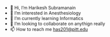 - 👋 Hi, I’m Harikesh Subramanain
- 👀 I’m interested in Anesthesiology
- 🌱 I’m currently learning Informatics
- 💞️ I’m looking to collaborate on anythign really 
- 📫 How to reach me has201@pitt.edu

<!---
Golu31harikesh/Golu31harikesh is a ✨ special ✨ repository because its `README.md` (this file) appears on your GitHub profile.
You can click the Preview link to take a look at your changes.
--->
